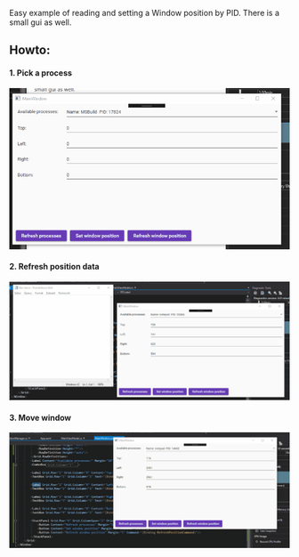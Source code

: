 Easy example of reading and setting a Window position by PID. There is a small gui as well.

## Howto:

#### 1. Pick a process
![pickProcess](res/pickProcess.gif)

#### 2. Refresh position data

![updatePosition](res/updatePosition.gif)

#### 3. Move window

![demo](res/demo.gif)
